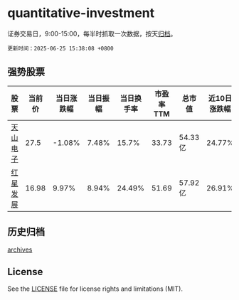 # quantitative-investment

证券交易日，9:00-15:00，每半时抓取一次数据，按天[归档](archives)。

`更新时间：2025-06-25 15:38:08 +0800`

## 强势股票

|股票|当前价|当日涨跌幅|当日振幅|当日换手率|市盈率TTM|总市值|近10日涨跌幅|
|----|----|----|----|----|----|----|----|
|[天山电子](https://xueqiu.com/S/SZ301379)|27.5|-1.08%|7.48%|15.7%|33.73|54.33亿|24.77%|
|[红星发展](https://xueqiu.com/S/SH600367)|16.98|9.97%|8.94%|24.49%|51.69|57.92亿|26.91%|

## 历史归档

[archives](archives)

## License

See the [LICENSE](LICENSE) file for license rights and limitations (MIT).